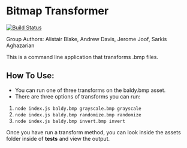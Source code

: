 # Bitmap Transformer

[![Build Status](https://travis-ci.com/Alwynblake/bitmap.svg?branch=master)](https://travis-ci.com/Alwynblake/bitmap)

Group Authors:  Alistair Blake, Andrew Davis, Jerome Joof, Sarkis Aghazarian

This is a command line application that transforms .bmp files.

## How To Use:

* You can run one of three transforms on the baldy.bmp asset.
* There are three options of transforms you can run:
1. `node index.js baldy.bmp grayscale.bmp grayscale`
2. `node index.js baldy.bmp randomize.bmp randomize`
3. `node index.js baldy.bmp invert.bmp invert`

Once you have run a transform method, you can look inside the assets folder inside of __tests__ and view the output.